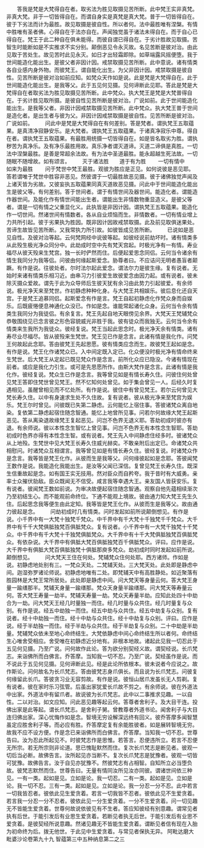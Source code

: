 <!-- { "loadSidebar": true } -->
　　答我是梵是大梵得自在者。取劣法为胜见取摄见苦所断。此中梵王实非真梵。非真大梵。非于一切皆得自在。而谓自身实是真梵是真大梵。普于一切皆得自在。彼于下劣法而计为最胜。故见取摄是彼自性。所以者何。法中最胜唯有涅槃。有情中胜唯有圣者佛。心得自在于法亦自在。声闻独觉虽于诸法未得自在。而于自心已得自在。梵王于此二种自在俱未能得。而彼自谓已得自在。于劣计胜故见取摄。苦智生时能断如是不实推求不实分别。颠倒恶见令永灭故。名见苦断是彼对治。由此见取于苦处生。故见苦时此见永灭。如日才出轻霜即除。如草端露风摇便堕。我于世间能造化能出生。是彼父者非因计因。戒禁取摄见苦所断。此中意说。诸有情类各自业感内身外物。而彼梵王。谓自能化出生。为父非因计因。戒禁取摄是彼自性。见苦所断是彼对治如前应知。如梵众天作如是说。此是梵是大梵得自在。此于世间能造化能出生。是我等父。此于五见何见摄。见何谛断此见耶。答此是梵是大梵得自在者取劣法为胜见取摄见苦所断。此中梵众。执大梵王是梵是大梵普得自在。于劣计胜见取所摄。是彼自性见苦所断是彼对治。广说如前。此于世间能造化能出生。是我等父者。非因计因戒禁取摄见苦所断。此中梵众。执大梵王普于世间是造化者。是出生者与彼为父。非因计因戒禁取摄是彼自性。见苦所断是彼对治。广说如前。
　　问此中是梵是大梵得自在有何差别。答是梵者。谓执梵王五取蕴果。是真清净寂静安乐。是大梵者。谓执梵王五取蕴果。于诸真净寂乐中尊。得自在者。谓执梵王五取蕴果。有最胜用统摄一切皆得自在。如是皆名取劣为胜。谓执秽苦为真净乐。及有净乐最胜用故。真乐净者谓灭道谛。灭道二谛俱是真胜。一切法中涅槃最胜。是善是常超余法故。有为法中圣道最胜。能永超越生死法故。一切随眠不随增故。如有颂言。
　　灭于诸法胜　　道于有为胜
　　一切有情中　　如来为最胜
　　问于梵世中梵王最胜。观彼为胜应是正见。如何说彼是恶见耶。答若谓唯于梵世中胜容非恶见。然彼谓于一切最胜故恶见摄。彼于诸佛独觉声闻及上诸天皆为劣故。又彼妄执五取蕴果同真灭道故恶见摄。问此中于世间能造化能出生是彼父等。有何差别。答于世间者。谓于有情世间及器世间。能造化者。谓能造作器世间。及能化作有情世间能出生者。谓能出生非情数物重显造义。是彼父等者。谓是一切有情之父重显化义。此执皆是非因计因。谓执梵王五取蕴果。能造化作一切世间。然诸世间有情数者。各从自业烦恼而生。非情数者。一切有情业增上力共所引起。彼于劣果执为胜因。既非因计因故戒禁取摄。此及前见取俱迷果处。苦谛生故皆见苦所断。又我常执力所引故。如彼皆成见苦所断。
　　已说如是恶见自性。及彼对治等起。云何梵网经中说彼等起。如彼经说前劫坏时。诸有情类多从此殁生极光净众同分中。此劫成时空中先有梵天宫起。时极光净有一有情。寿业福尽从彼天殁来生梵宫。独一长时俨然而住。后便起爱思念同侣。云何当令诸余有情生我同分为我等侣。问彼由何缘起斯爱念。胁尊者曰。不应诘问无明者愚盲者颠蹶。有作是说。往彼处者。尔时法尔起此爱念。谓法尔力是彼生缘。复有说者。无始时来诸有情类乐相习近。由串习力引彼爱生故彼爱念由因力起。或有说者。彼未除灭摄众爱故。谓先于此为众导师后生彼天犹有余习由此势力引起彼爱。有余师说。极光净天来至梵世。作初静虑种种化身。与大梵王共相娱乐。彼后息化还自天宫。于是梵王追慕同侣。起斯爱念有作是言。梵王自起初静虑化作梵众身而自娱乐。后既疲惓便息神通化众没已。作如是念。谁能常起诸化众身。云何当令余有情类生我同分为我徒侣。有余复言。梵王先起自地天眼傍见余界。大梵天王梵辅梵众恭敬围绕见已念言彼之形色容貌威光非胜于我。彼有徒众而我独无。云何当令余有情类来生我所为我徒众。彼经复说。梵王当起此思念时。极光净天余有情类。诸有寿尽业尽福尽。皆从彼殁来生梵世。梵王见已作是念言。此诸有情是我化作。问梵王何故起此念耶。答由彼梵王先起思愿。彼有情类应念而生。故彼梵王起如是念。有作是说。梵王化作诸梵众已。入中间定既入定已。化众便没时极光净有情命终来生梵世。后大梵王从定起已既见梵众作是念言。前所化众应已隐没。今诸有情现在前者。或应是我化力引生。或可是先思愿所作。由斯大梵作是念言。此诸有情是我化作。彼经复说。梵众生已作是念言。我等曾见如是有情长寿久住。问彼住何处曾见梵王答即住梵世曾见梵王。然不忆知何处曾见。如于集会曾见一人。后经久时复遇相见。虽醒曾相见而不忆处所。有作是说。彼住中有曾见梵王。若尔云何曾见大梵长寿久住。以中有身速求生处不久住故。复有说者。彼从极光净来至梵宫为娱乐。梵王尔时曾见。问彼既已失第二静虑。云何能忆上宿住事。答彼诸梵众离自地染。复依第二静虑起宿住随念智通。能忆上地曾所见事。问若尔何故缘大梵王起斯恶见。答从离染退故缘梵王复起恶见。问岂不色界无退义耶。答劫初成时彼亦有退。有余师说。彼以本性念生智忆上曾见事。问岂不色界无有本性念生智耶。答劫初成时色界亦得有本性念生智。或有说者。梵王先入中间静虑住经多时。彼诸梵众从上地殁。生梵世中见大梵王长寿久住威光赫奕。不敢亲附后出定已。命诸梵众共相慰问。时诸梵众互相谓言。我等曾见如是有情长寿久住。彼经复说。时诸梵众作是念言。我等皆是梵王化作。从彼而生是我等父。问何缘彼起如是念耶。答彼闻梵王数作是说。我能造化我能出生。是汝等父闻已深信。复曾见梵王长寿久住。既深生信重故起是念。如有国王实无技用。然对臣众而自矜夸。我于昔时有大威勇。亲率士众摧伏勍敌。臣众既闻无不信受。咸言我等幸遇大王。亲友国人皆获安乐。复有说者。彼闻梵王数如前说。为审决故便起宿住随念智通。观察自他先蕴相续渐次乃至初结生心。而不能观前命终位。下通不能观上境故。彼由通力知大梵王先生久住。后起思念我等便生由此定知。我等皆是梵王化作。从彼而生是我等父。故由通力彼起是念。
　　问劫初成时几有情类。问时发起如前所说颠倒想见。有作是说。小千界中有一大梵十独梵千梵众。中千界中有千大梵十千独梵千千梵众。大千界中有千千大梵俱胝独梵百俱胝梵众。复有说者。小千界中有一大梵千独梵十千梵众。中千界中有千大梵十千独梵俱胝梵众。大千界中有十千大梵俱胝独梵百俱胝梵众。有依杂说。大千界中有俱胝大梵百俱胝独梵百千俱胝梵众。评曰。应作是说。大千界中有俱胝大梵百俱胝独梵十俱胝那庾多梵众。劫初成时同时发起如前所说。颠倒想见。
　　问大梵天王住在何处。梵辅梵众住何处耶。西方诸师。作如是说。初静虑地处别有三。一梵众天处。二梵辅天处。三大梵天处。此处即是静虑中间。迦湿弥罗诸论师说。初静虑地唯有二处。即梵辅天中有高胜静处。如近聚落有胜园林是大梵王常所居处。此处即是静虑中间。问大梵天等身量云何。答大梵王身量一踰缮那半。梵辅天身量一踰缮那。梵众天身量半踰缮那。问大梵天等寿量云何。答大梵王寿量一劫半。梵辅天寿量一劫。梵众天寿量半劫。应知此处四十中劫合为一劫。问大梵天王经几时量独一而住。经几时量与众共住。经几时量复与众别。有作是说。经五中劫独一而住。经五中劫与众共住。经五中劫复与众别。复有说者。经十中劫独一而住。经十中劫与众共住。经十中劫复与众别。评曰。应作是说。经于半劫独一而住。经于半劫与众共住。经于半劫复与众别。二十中劫是半劫量。梵辅梵众依未至地心命终结生。大梵依静虑中间心命终结生所以者何。命终结生心唯舍受相应。舍受唯在初静虑近分地有。非根本地故。诸起此见我一切忍此于五见何见摄。乃至广说。问何故作此论。答为欲分别契经义故。谓契经说。长爪梵志。来诣佛所而白佛言。乔答摩。当知我一切不忍。乃至广说。契经虽作是说。而不说此于五见何见摄。见何谛断此见。经是此论所依根本。彼未说者今应说之。故作斯论。问何故名为长爪梵志。答由彼梵志身爪俱长。而且说为长爪梵志。问彼复何缘留此长爪。答彼贪习业无容剪故。有作是说。彼恒山居爪发虽长无人剪剃。复有说者。彼在家时乐习弦管。后虽出家犹爱长爪故不剪之。有余师说。彼在外道法中出家。外道法中有留爪者。故说彼为长爪梵志。此中以二事推求见趣。一以自性。二以对治。如文应知。问此恶见趣等起云何。答尊者舍利子。及大目干连。投佛出家是此等起。谓长爪梵志。是舍利子舅。曾教尊者外道书论。闻舍利子与大目连归佛出家。深心忧悔作如是念。智境无穷设解深远终有回义。彼乔答摩多闻智慧虽定应胜舍利子等。而必应有胜。乔答摩定复有余能胜彼者。如是展转智境无穷。故我不应不设方便。作是念已来诣佛所而白佛言。乔答摩。当知我一切不忍。世尊告曰。汝为忍此所起见不。时彼梵志作是思惟。若答言。忍便违所立。若言不忍便无所宗。若无所宗则非论道。思已愧耻默然而住。复次长爪梵志是断见者。彼观一切后当必断。故佛告言。汝所起见亦当断不。复次长爪梵志是犹豫者。彼观一切皆可犹豫。故佛告言。汝于自见亦犹豫不。然彼梵志有占相智。自知所立必当堕负故。彼梵志默然而住。世尊告曰。无量有情同汝所见汝亦同彼。谓诸世间依三种见。一有一类。起如是见。立如是论。我一切忍。二有一类。起如是见。立如是论。我一切不忍。三有一类。起如是见。立如是论。我一分忍一分不忍。此中若言一切我皆忍者。彼依此见生爱贪着。若言一切我皆不忍者。彼依此见不生爱贪着。若言我一分忍一分不忍者。彼依此见一分生爱贪着。一分不生爱贪着。问一切见趣无不皆能生爱贪着。世尊何故说依彼见有不生者。答应知彼经有别意趣。谓常见者执有后世。于能引发后有业思生爱贪着。若断见者执无后世。于能引发后有业思不爱贪着。是彼契经所说意趣。然诸见趣无不皆能生爱贪着。谓断见者信有现在入胎为初命终为后。拨无他世。于此见中生爱贪着。与常见者保执无异。
阿毗达磨大毗婆沙论卷第九十九
智蕴第三中五种纳息第二之三
